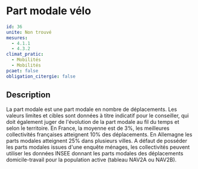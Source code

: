 # Part modale vélo
```yaml
id: 36
unite: Non trouvé
mesures:
  - 4.1.1
  - 4.3.2
climat_pratic:
  - Mobilités
  - Mobilités
pcaet: false
obligation_citergie: false
```
## Description
La part modale est une part modale en nombre de déplacements. 
Les valeurs limites et cibles sont données à titre indicatif pour le conseiller, qui doit également juger de l'évolution de la part modale au fil du temps et selon le territoire. En France, la moyenne est de 3%, les meilleures collectivités françaises atteignent 10% des déplacements. En Allemagne les parts modales atteignent 25% dans plusieurs villes. A défaut de posséder les parts modales issues d'une enquête ménages, les collectivités peuvent utiliser les données INSEE donnant les parts modales des déplacements domicile-travail pour la population active (tableau NAV2A ou NAV2B).



